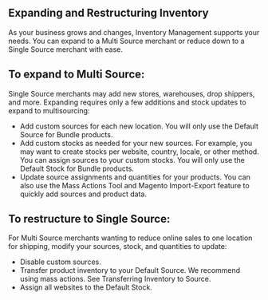 Expanding and Restructuring Inventory
--

As your business grows and changes, Inventory Management supports your needs. You can expand to a Multi Source merchant or reduce down to a Single Source merchant with ease.

## To expand to Multi Source:

Single Source merchants may add new stores, warehouses, drop shippers, and more. Expanding requires only a few additions and stock updates to expand to multisourcing:

* Add custom sources for each new location. You will only use the Default Source for Bundle products.
* Add custom stocks as needed for your new sources. For example, you may want to create stocks per website, country, locale, or other method. You can assign sources to your custom stocks. You will only use the Default Stock for Bundle products.
* Update source assignments and quantities for your products. You can also use the Mass Actions Tool and Magento Import-Export feature to quickly add sources and product data.

## To restructure to Single Source:

For Multi Source merchants wanting to reduce online sales to one location for shipping, modify your sources, stock, and quantities to update:

* Disable custom sources.
* Transfer product inventory to your Default Source. We recommend using mass actions. See Transferring Inventory to Source.
* Assign all websites to the Default Stock.